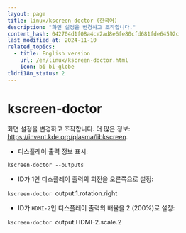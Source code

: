 ```yaml
---
layout: page
title: linux/kscreen-doctor (한국어)
description: "화면 설정을 변경하고 조작합니다."
content_hash: 042704d1f08a4ce2ad8e6fe80cfd681fde64592c
last_modified_at: 2024-11-10
related_topics:
  - title: English version
    url: /en/linux/kscreen-doctor.html
    icon: bi bi-globe
tldri18n_status: 2
---
```

# kscreen-doctor

화면 설정을 변경하고 조작합니다.
더 많은 정보: <https://invent.kde.org/plasma/libkscreen>.

- 디스플레이 출력 정보 표시:

`kscreen-doctor --outputs`

- ID가 1인 디스플레이 출력의 회전을 오른쪽으로 설정:

`kscreen-doctor `<span class="tldr-var badge badge-pill bg-dark-lm bg-white-dm text-white-lm text-dark-dm font-weight-bold">output.1.rotation.right</span>

- ID가 `HDMI-2`인 디스플레이 출력의 배율을 2 (200%)로 설정:

`kscreen-doctor `<span class="tldr-var badge badge-pill bg-dark-lm bg-white-dm text-white-lm text-dark-dm font-weight-bold">output.HDMI-2.scale.2</span>
